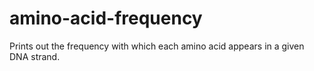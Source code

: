 # amino-acid-frequency
Prints out the frequency with which each amino acid appears in a given DNA strand.
